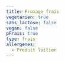 ```yaml
---
title: Fromage frais
vegetarien: true
sans_lactose: false
vegan: false
pFrais: true
type: frais
allergenes:
  - Produit laitier
---
```


